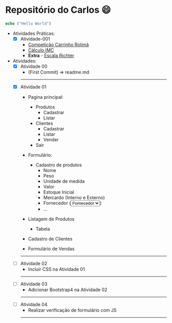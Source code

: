 # Repositório do Carlos 😄

```php
echo ("Hello World")
```

- Atividades Práticas:
    - [X] Atividade-001
        - [Competição Carrinho Rolimã](CSI477-2019-02-atividade-pratica-001/01-corrida.html)
        - [Cálculo IMC](CSI477-2019-02-atividade-pratica-001/02-imc.html)
        - **Extra** - [Escala Richter](CSI477-2019-02-atividade-pratica-001/03-escala.html)

- Atividades:
    - [x] Atividade 00 
        - (First Commit) => readme.md
        ---
    - [x] Atividade 01 
        - Pagina principal:
            - Produtos
                - Cadastrar
                - Listar
            - Clientes
                - Cadastrar
                - Listar
                - Vender  
            - Sair

        - Formulário:
            - Cadastro de produtos
                * Nome
                * Peso
                * Unidade de medida
                * Valor
                * Estoque Inicial
                * Mercardo (Interno e Externo)
                * Fornecedor (<select><option>Fornecedor</option></select>)
                * ...

        - Listagem de Produtos
            - Tabela
        - Cadastro de Clientes
        - Formulário de Vendas
        ---
    - [ ] Atividade 02
        - Incluir CSS na Atividade 01
        ---
    - [ ] Atividade 03
        - Adicionar Bootstrap4 na Atividade 02
        ---
    - [ ] Atividade 04
        - Realizar verificação de formulário com JS
        ---
